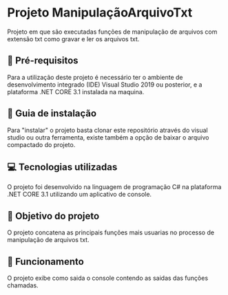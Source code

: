 # Projeto ManipulaçãoArquivoTxt
Projeto em que são executadas funções de manipulação de arquivos com extensão txt como gravar e ler os arquivos txt.


## :pencil: Pré-requisitos  
Para a utilização deste projeto é necessário ter o ambiente de desenvolvimento integrado (IDE) Visual Studio 2019 ou posterior, e a plataforma .NET CORE 3.1 instalada na maquina.

## :floppy_disk: Guia de instalação
Para "instalar" o projeto basta clonar este repositório através do visual studio ou outra ferramenta, existe também a opção de baixar o arquivo compactado do projeto.  

## :computer: Tecnologias utilizadas
O projeto foi desenvolvido na linguagem de programação C# na plataforma .NET CORE 3.1 utilizando um aplicativo de console.

## :dart: Objetivo do projeto
O projeto concatena as principais funções mais usuarias no processo de manipulação de arquivos txt.

## :electric_plug: Funcionamento
O projeto exibe como saida o console contendo as saidas das funções chamadas.
